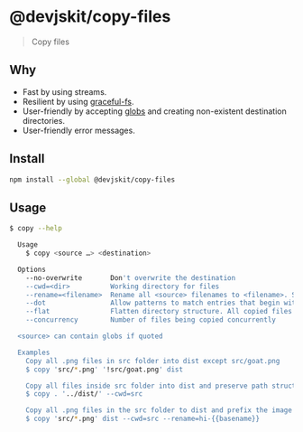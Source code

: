 # @devjskit/copy-files

> Copy files

## Why

- Fast by using streams.
- Resilient by using [graceful-fs](https://github.com/isaacs/node-graceful-fs).
- User-friendly by accepting [globs](https://github.com/sindresorhus/globby#globbing-patterns) and creating non-existent destination directories.
- User-friendly error messages.

## Install

```sh
npm install --global @devjskit/copy-files
```

## Usage

```bash
$ copy --help

  Usage
    $ copy <source …> <destination>

  Options
    --no-overwrite       Don't overwrite the destination
    --cwd=<dir>          Working directory for files
    --rename=<filename>  Rename all <source> filenames to <filename>. Supports string templates.
    --dot                Allow patterns to match entries that begin with a period (.)
    --flat               Flatten directory structure. All copied files will be put in the same directory.
    --concurrency        Number of files being copied concurrently

  <source> can contain globs if quoted

  Examples
    Copy all .png files in src folder into dist except src/goat.png
    $ copy 'src/*.png' '!src/goat.png' dist

    Copy all files inside src folder into dist and preserve path structure
    $ copy . '../dist/' --cwd=src

    Copy all .png files in the src folder to dist and prefix the image filenames
    $ copy 'src/*.png' dist --cwd=src --rename=hi-{{basename}}
```
